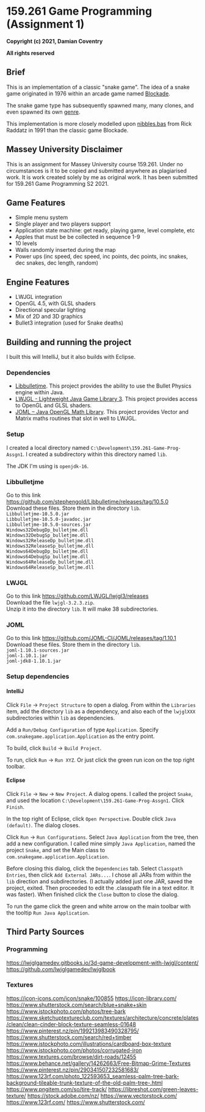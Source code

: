 # 159.261 Game Programming (Assignment 1)
**Copyright (c) 2021, Damian Coventry**

**All rights reserved**

## Brief
This is an implementation of a classic "snake game". The idea of a snake game originated in 1976 within an arcade game named [Blockade](https://en.wikipedia.org/wiki/Blockade_(video_game)).

The snake game type has subsequently spawned many, many clones, and even spawned its own [genre](https://en.wikipedia.org/wiki/Snake_(video_game_genre)). 

This implementation is more closely modelled upon [nibbles.bas](https://en.wikipedia.org/wiki/Nibbles_(video_game)) from Rick Raddatz in 1991 than the classic game Blockade.

## Massey University Disclaimer
This is an assignment for Massey University course 159.261. Under no circumstances is it to be copied and submitted anywhere as plagiarised work. It is work created solely by me as original work. It has been submitted for 159.261 Game Programming S2 2021.  

## Game Features
 - Simple menu system
 - Single player and two players support
 - Application state machine: get ready, playing game, level complete, etc
 - Apples that must be be collected in sequence 1-9
 - 10 levels
 - Walls randomly inserted during the map
 - Power ups (inc speed, dec speed, inc points, dec points, inc snakes, dec snakes, dec length, random)

## Engine Features
 - LWJGL integration
 - OpenGL 4.5, with GLSL shaders
 - Directional specular lighting
 - Mix of 2D and 3D graphics
 - Bullet3 integration (used for Snake deaths)

## Building and running the project
I built this will IntelliJ, but it also builds with Eclipse.

### Dependencies
 - [Libbulletjme](https://github.com/stephengold/Libbulletjme). This project provides the ability to use the Bullet Physics engine within Java.
 - [LWJGL - Lightweight Java Game Library 3](https://github.com/LWJGL/lwjgl3/releases). This project provides access to OpenGL and GLSL shaders.
 - [JOML – Java OpenGL Math Library](https://github.com/JOML-CI/JOML). This project provides Vector and Matrix maths routines that slot in well to LWJGL.

### Setup
I created a local directory named `C:\Development\159.261-Game-Prog-Assgn1`. I created a subdirectory within this directory named `lib`.

The JDK I'm using is `openjdk-16`.

### Libbulletjme
Go to this link https://github.com/stephengold/Libbulletjme/releases/tag/10.5.0  
Download these files. Store them in the directory `lib`.  
`Libbulletjme-10.5.0.jar`  
`Libbulletjme-10.5.0-javadoc.jar`  
`Libbulletjme-10.5.0-sources.jar`  
`Windows32DebugDp_bulletjme.dll`  
`Windows32DebugSp_bulletjme.dll`  
`Windows32ReleaseDp_bulletjme.dll`  
`Windows32ReleaseSp_bulletjme.dll`  
`Windows64DebugDp_bulletjme.dll`  
`Windows64DebugSp_bulletjme.dll`  
`Windows64ReleaseDp_bulletjme.dll`  
`Windows64ReleaseSp_bulletjme.dll`  

### LWJGL
Go to this link https://github.com/LWJGL/lwjgl3/releases  
Download the file `lwjgl-3.2.3.zip`.  
Unzip it into the directory `lib`. It will make 38 subdirectories.  
 
### JOML
Go to this link https://github.com/JOML-CI/JOML/releases/tag/1.10.1  
Download these files. Store them in the directory `lib`.  
`joml-1.10.1-sources.jar`  
`joml-1.10.1.jar`  
`joml-jdk8-1.10.1.jar`  

### Setup dependencies
#### IntelliJ
Click `File` -> `Project Structure` to open a dialog. From within the `Libraries` item, add the directory `lib` as a dependency, and also each of the `lwjglXXX` subdirectories within `lib` as dependencies.

Add a `Run/Debug Configuration` of type `Application`. Specify `com.snakegame.application.Application` as the entry point.

To build, click `Build` -> `Build Project`.

To run, click `Run` -> `Run XYZ`. Or just click the green run icon on the top right toolbar.

#### Eclipse
Click `File` -> `New` -> `New Project`. A dialog opens. I called the project `Snake`, and used the location `C:\Development\159.261-Game-Prog-Assgn1`. Click `Finish`.

In the top right of Eclipse, click `Open Perspective`. Double click `Java (default)`. The dialog closes.

Click `Run` -> `Run Configurations`. Select `Java Application` from the tree, then add a new configuration. I called mine simply `Java Application`, named the project `Snake`, and set the Main class to `com.snakegame.application.Application`.

Before closing this dialog, click the `Dependencies` tab. Select `Classpath Entries`, then click `Add External JARs...`. I chose all JARs from within the `lib` direction and subdirectories. (I actually added just one JAR, saved the project, exited. Then proceeded to edit the .classpath file in a text editor. It was faster). When finished click the `Close` button to close the dialog.

To run the game click the green and white arrow on the main toolbar with the tooltip `Run Java Application`.

## Third Party Sources
### Programming
https://lwjglgamedev.gitbooks.io/3d-game-development-with-lwjgl/content/
https://github.com/lwjglgamedev/lwjglbook

### Textures
https://icon-icons.com/icon/snake/100855
https://icon-library.com/
https://www.shutterstock.com/search/blue+snake+skin
https://www.istockphoto.com/photos/tree-bark
https://www.sketchuptextureclub.com/textures/architecture/concrete/plates/clean/clean-cinder-block-texture-seamless-01648
https://www.pinterest.nz/pin/199213983490328795/
https://www.shutterstock.com/search/red+timber
https://www.istockphoto.com/illustrations/cardboard-box-texture
https://www.istockphoto.com/photos/corrugated-iron
https://www.textures.com/browse/dirt-roads/12455
https://www.behance.net/gallery/14262663/Free-Bitmap-Grime-Textures
https://www.pinterest.nz/pin/290341507232581683/
https://www.123rf.com/photo_122593653_seamless-palm-tree-bark-background-tileable-trunk-texture-of-the-old-palm-tree-.html
https://www.pngitem.com/so/tire-track/
https://libreshot.com/green-leaves-texture/
https://stock.adobe.com/nz/
https://www.vectorstock.com/
https://www.123rf.com/
https://www.shutterstock.com/
